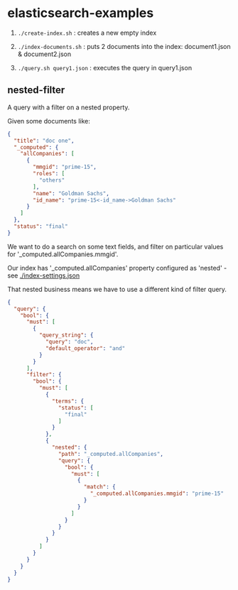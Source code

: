 # elasticsearch-examples

1. `./create-index.sh` : creates a new empty index

2. `./index-documents.sh` : puts 2 documents into the index: document1.json & document2.json

3. `./query.sh query1.json` : executes the query in query1.json  

## nested-filter 

A query with a filter on a nested property.

Given some documents like:

```json
{
  "title": "doc one",
  "_computed": {
    "allCompanies": [
      {
        "mmgid": "prime-15",
        "roles": [
          "others"
        ],
        "name": "Goldman Sachs",
        "id_name": "prime-15<-id_name->Goldman Sachs"
      }
    ]
  },
  "status": "final"
}
```

We want to do a search on some text fields, and filter on particular values for '_computed.allCompanies.mmgid'.

Our index has '_computed.allCompanies' property configured as 'nested' - see [./index-settings.json](index-settings.json)

That nested business means we have to use a different kind of filter query. 


```json
{
  "query": {
    "bool": {
      "must": [
        {
          "query_string": {
            "query": "doc",
            "default_operator": "and"
          }
        }
      ],
      "filter": {
        "bool": {
          "must": [
            {
              "terms": {
                "status": [
                  "final"
                ]
              }
            },
            {
              "nested": {
                "path": "_computed.allCompanies",
                "query": {
                  "bool": {
                    "must": [
                      {
                        "match": {
                          "_computed.allCompanies.mmgid": "prime-15"
                        }
                      }
                    ]
                  }
                }
              }
            }
          ]
        }
      }
    }
  }
}
```

